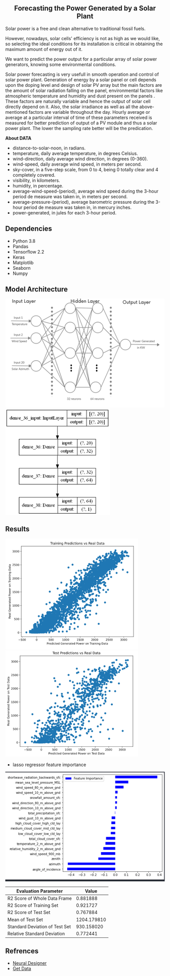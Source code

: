 <h2 align=center> Forecasting the Power Generated by a Solar Plant </h2>

Solar power is a free and clean alternative to traditional fossil fuels.

However, nowadays, solar cells' efficiency is not as high as we would like, so selecting the ideal conditions for its installation is critical in obtaining the maximum amount of energy out of it.

We want to predict the power output for a particular array of solar power generators, knowing some environmental conditions.

Solar power forecasting is  very usefull in smooth operation and control of solar power plant. Generation of energy by a solar panel or cell depends upon the doping level  and design of solar PV array but  the main factors are the amount of solar radiation falling on the panel, environmental factors like atmospheric temperature and humidity  and  dust present on the panels .  These factors are naturally variable  and hence the output of solar cell  directly depend on it. Also, the solar irradiance as well as all the above-mentioned factors are variable throughout the day. Hourly average or average at a particular interval of time of these parameters received is measured for better prediction of output of a PV module and thus a solar power plant. The lower  the  sampling rate better will be the predication.

**About DATA**
* distance-to-solar-noon, in radians.
* temperature, daily average temperature, in degrees Celsius.
* wind-direction, daily average wind direction, in degrees (0-360).
* wind-speed, daily average wind speed, in meters per second.
* sky-cover, in a five-step scale, from 0 to 4, being 0 totally clear and 4 completely covered.
* visibility, in kilometers.
* humidity, in percentage.
* average-wind-speed-(period), average wind speed during the 3-hour period de measure was taken in, in meters per second.
* average-pressure-(period), average barometric pressure during the 3-hour period de measure was taken in, in mercury inches.
* power-generated, in jules for each 3-hour period.

Dependencies
---------
* Python 3.8
* Pandas 
* Tensorflow 2.2
* Keras
* Matplotlib
* Seaborn
* Numpy

Model Architecture
--------
<p float="left">
  <img src="results/Network%20Architecture.png" alt="drawing" width="520"/>
  <img src="results/spfnet_model.png" alt="drawing" width="330"/>
</p>

Results
-------
<p float="left">
  <img src="results/train%20pred%20vs%20real%20data.png" alt="drawing" width="420"/>
  <img src="results/test%20pred%20vs%20real%20data.png" alt="drawing" width="420"/>
</p>

- lasso regressor feature importance

![alt](results/lasso%20regressor%20feature%20importance.png)

| Evaluation Parameter  | Value  |
| --------- | -------|
|R2 Score of Whole Data Frame	|0.881888|
|R2 Score of Training Set|	0.921727|
|R2 Score of Test Set|	0.767884|
|Mean of Test Set|	1204.179810|
|Standard Deviation of Test Set	|930.158020|
|Relative Standard Deviation	|0.772441|

Refrences
------
- [Neural Designer](https://www.neuraldesigner.com/)
- [Get Data](https://www.neuraldesigner.com/files/datasets/solarpowergeneration.csv)
